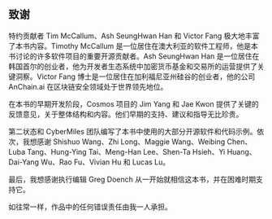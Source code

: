 ## 致谢

特约贡献者 Tim McCallum、Ash SeungHwan Han 和 Victor Fang 极大地丰富了本书内容。Timothy McCallum 是一位居住在澳大利亚的软件工程师，他是本书讨论的许多软件项目的重要开源贡献者。Ash SeungHwan Han 是一位居住在韩国首尔的创业者，他为开发者生态系统中加密货币基金和交易所的运营提供了关键洞察。Victor Fang 博士是一位居住在加利福尼亚州硅谷的创业者，他的公司 AnChain.ai 在区块链安全领域处于世界领先地位。

在本书的早期开发阶段，Cosmos 项目的 Jim Yang 和 Jae Kwon 提供了关键的反馈意见，关于整体结构和内容。他们早期的支持、建议和指导无比珍贵。

第二状态和 CyberMiles 团队编写了本书中使用的大部分开源软件和代码示例。依次，我想感谢 Shishuo Wang、Zhi Long、Maggie Wang、Weibing Chen、Luba Tang、Hung-Ying Tai、Meng-Han Lee、Shen-Ta Hsieh、Yi Huang、Dai-Yang Wu、Rao Fu、Vivian Hu 和 Lucas Lu。

最后，我想感谢执行编辑 Greg Doench 从一开始就相信这本书，并在困难时期支持它。

如往常一样，作品中的任何错误责任由我一人承担。
